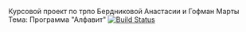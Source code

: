 Курсовой проект по трпо Бердниковой Анастасии и Гофман Марты
Тема: Программа "Алфавит"
[![Build Status](https://travis-ci.org/AnastasiaBerdnikova/Trpo_project.svg?branch=master)](https://travis-ci.org/AnastasiaBerdnikova/Trpo_project)
